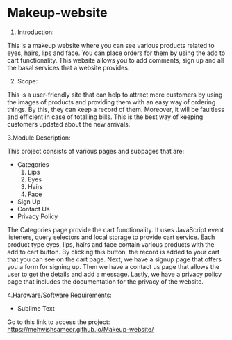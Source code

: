 # Makeup-website

1. Introduction:

This is a makeup website where you can see various products related to eyes, hairs, lips and face. You can place orders for them by using the add to cart functionality. This website allows you to add comments, sign up and all the basal services that a website provides.

2. Scope:

This is a user-friendly site that can help to attract more customers by using the images of products and providing them with an easy way of ordering things. By this, they can keep a record of them. Moreover, it will be faultless and efficient in case of totalling bills. This is the best way of keeping customers updated about the new arrivals.

3.Module Description:

This project consists of various pages and subpages that are:

- Categories
  1. Lips
  2. Eyes
  3. Hairs
  4. Face
- Sign Up
- Contact Us
- Privacy Policy

The Categories page provide the cart functionality. It uses JavaScript event listeners, query selectors and local storage to provide cart service. Each product type eyes, lips, hairs and face contain various products with the add to cart button. By clicking this button, the record is added to your cart that you can see on the cart page. Next, we have a signup page that offers you a form for signing up. Then we have a contact us page that allows the user to get the details and add a message. Lastly, we have a privacy policy page that includes the documentation for the privacy of the website.

4.Hardware/Software Requirements:
- Sublime Text


Go to this link to access the project: https://mehwishsameer.github.io/Makeup-website/

